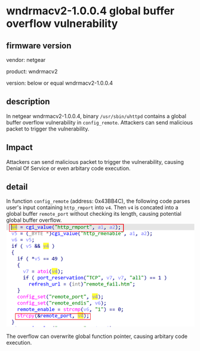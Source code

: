 # wndrmacv2-1.0.0.4 global buffer overflow vulnerability
## firmware version
vendor: netgear

product: wndrmacv2

version: below or equal wndrmacv2-1.0.0.4

## description
In netgear wndrmacv2-1.0.0.4, binary `/usr/sbin/uhttpd` contains a global buffer overflow vulnerability in `config_remote`. Attackers can send malicious packet to trigger the vulnerability.

## Impact
Attackers can send malicious packet to trigger the vulnerability, causing Denial Of Service or even arbitary code execution.

## detail
In function `config_remote` (address: 0x43BB4C), the following code parses user's input containing `http_rmport` into `v4`. Then `v4` is concated into a global buffer `remote_port` without checking its length, causing potential global buffer overflow.
![alt text](image.png)

The overflow can overwrite global function pointer, causing arbitary code execution.
